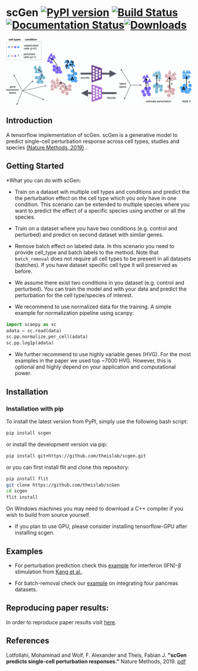 # scGen [![PyPI version](https://badge.fury.io/py/scgen.svg)](https://badge.fury.io/py/scgen) [![Build Status](https://travis-ci.com/theislab/scGen.svg?branch=master)](https://travis-ci.com/theislab/scGen) [![Documentation Status](https://readthedocs.org/projects/scgen/badge/?version=latest)](https://scgen.readthedocs.io/en/latest/?badge=latest)[![Downloads](https://pepy.tech/badge/scgen)](https://pepy.tech/project/scgen)




<img align="center" src="./sketch/sketch.png?raw=true">

## Introduction
A tensorflow implementation of scGen. scGen is a generative model to predict single-cell perturbation response across cell types, studies and species
  [(Nature Methods, 2019)](https://www.nature.com/articles/s41592-019-0494-8) .

## Getting Started
*What you can do with scGen:

* Train on a dataset wih multiple cell types and conditions and predict the the perturbation effect on the cell type
which you only have in one condition. This scenario can be extended to multiple species where you want to predict
the effect of a specific species using another or all the species.

* Train on a dataset where you have two conditions (e.g. control and perturbed) and predict on second dataset
with similar genes.

* Remove batch effect on labeled data. In this scenario you need to provide cell_type and batch labels to
the method. Note that `batch_removal` does not require all cell types to be present in all datasets (batches). If
you have dataset specific cell type it will preserved as before.

* We assume there exist two conditions in you dataset (e.g. control and perturbed). You can train the model and with
your data and predict the perturbation for the cell type/species of interest. 

* We recommend to use normalized data for the training. A simple example for normalization pipeline using scanpy:

``` python
import scanpy as sc
adata = sc.read(data)
sc.pp.normalize_per_cell(adata)
sc.pp.log1p(adata)
```
* We further recommend to use highly variable genes (HVG). For the most examples in the paper we used top ~7000
HVG. However, this is optional and highly depend on your application and computational power.




## Installation

### Installation with pip
To install the latest version from PyPI, simply use the following bash script:
```bash
pip install scgen
```
or install the development version via pip: 
```bash
pip install git+https://github.com/theislab/scgen.git
```

or you can first install flit and clone this repository:
```bash
pip install flit
git clone https://github.com/theislab/scGen
cd scgen
flit install
```

On Windows machines you may need to download a C++ compiler if you wish to build from source yourself.

* If you plan to use GPU, please consider installing tensorflow-GPU after installing scgen.

## Examples

* For perturbation prediction check this [example](https://nbviewer.jupyter.org/github/M0hammadL/scGen_notebooks/blob/master/notebooks/scgen_kang.ipynb)
 for interferon (IFN)-β stimulation from [Kang et al.](https://www.nature.com/articles/nbt.4042).

* For batch-removal check our [example](https://nbviewer.jupyter.org/github/M0hammadL/scGen_notebooks/blob/master/notebooks/scgen_batch_removal.ipynb) on integrating four pancreas datasets.

## Reproducing paper results:
In order to reproduce paper results visit [here](https://github.com/M0hammadL/scGen_reproducibility).

## References

Lotfollahi, Mohammad and Wolf, F. Alexander and Theis, Fabian J.
**"scGen predicts single-cell perturbation responses."**
Nature Methods, 2019. [pdf](https://rdcu.be/bMlbD)
